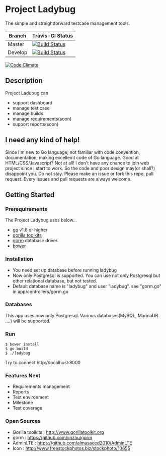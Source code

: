 # Project Ladybug 

The simple and straightforward testcase management tools.

Branch | Travis-CI Status
-------|-----------------|
Master | [![Build Status](https://secure.travis-ci.org/wisedog/ladybug.svg?branch=master)](http://travis-ci.org/wisedog/ladybug)
Develop | [![Build Status](https://secure.travis-ci.org/wisedog/ladybug.svg?branch=develop)](http://travis-ci.org/wisedog/ladybug)

[![Code Climate](https://codeclimate.com/github/wisedog/ladybug/badges/gpa.svg)](https://codeclimate.com/github/wisedog/ladybug)

## Description

Project Ladubug can 

* support dashboard
* manage test case
* manage builds
* manage requirements(soon)
* support reports(soon)

## I need any kind of help! 

Since I'm new to Go language, not familiar with code convention, documentation, making excellemt code of Go language. Good at HTML/CSS/Javascript? Not at all! I don't have any chance to join web project since I start to work. So the code and poor design may(or shall?) disappoint you. Do not stay. Please make an issue or fork this repo, pull request. Every issues and pull requests are always welcome.

## Getting Started

### Prerequirements

The Project Ladybug uses below... 

* [go](http://www.golang.org) v1.6 or higher
* [gorilla toolkits](http://www.gorillatoolkit.org)
* [gorm](https://github.com/jinzhu/gorm) database driver.
* [bower](http://www.wwwwwwww.org)  

### Installation

* You need set up database before running ladybug
* Now only Postgresql is supported. You can use not only Postgresql but other relational database, but not tested. 
* Default database name is "ladybug" and user "ladybug". see "gorm.go" in app/controllers/gorm.go

### Databases

This app uses now only Postgresql. Various databases(MySQL, MarinaDB ....) will be supported. 

### Run

```
$ bower install 
$ go build
$ ./ladybug 
```

Try to connect http://localhost:8000

### Features Next

* Requirements management
* Reports
* Test environment
* Milestone
* Test coverage

### Open Sources
* Gorilla toolkits : http://www.gorillatoolkit.org
* gorm : https://github.com/jinzhu/gorm
* AdminLTE : https://github.com/almasaeed2010/AdminLTE
* Icon : http://www.freestockphotos.biz/stockphoto/10655